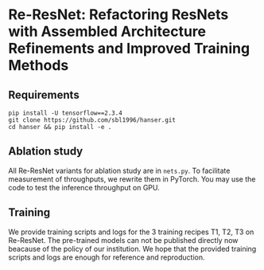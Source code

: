 # Re-ResNet: Refactoring ResNets with Assembled Architecture Refinements and Improved Training Methods

## Requirements

```shell
pip install -U tensorflow==2.3.4
git clone https://github.com/sbl1996/hanser.git
cd hanser && pip install -e .
```

## Ablation study
All Re-ResNet variants for ablation study are in `nets.py`. To facilitate measurement of throughputs, we rewrite them in PyTorch. You may use the code to test the inference throughput on GPU.

## Training
We provide training scripts and logs for the 3 training recipes T1, T2, T3 on Re-ResNet. The pre-trained models can not be published directly now beacause of the policy of our institution. We hope that the provided training scripts and logs are enough for reference and reproduction. 